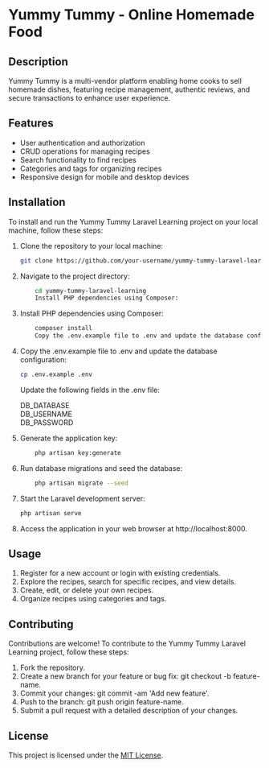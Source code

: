 # Yummy Tummy - Online Homemade Food

## Description

Yummy Tummy is a multi-vendor platform enabling home cooks to sell homemade dishes, featuring recipe management, authentic reviews, and secure transactions to enhance user experience.

## Features

- User authentication and authorization
- CRUD operations for managing recipes
- Search functionality to find recipes
- Categories and tags for organizing recipes
- Responsive design for mobile and desktop devices

## Installation

To install and run the Yummy Tummy Laravel Learning project on your local machine, follow these steps:

1. Clone the repository to your local machine:

   ```bash
   git clone https://github.com/your-username/yummy-tummy-laravel-learning.git
    ```
    
2. Navigate to the project directory:

    ```bash
        cd yummy-tummy-laravel-learning
        Install PHP dependencies using Composer:
    ```

3. Install PHP dependencies using Composer:

    ```bash
        composer install
        Copy the .env.example file to .env and update the database configuration:
    ```

4. Copy the .env.example file to .env and update the database configuration:

    ```bash
    cp .env.example .env
    ```
    Update the following fields in the .env file:

    DB_DATABASE <br>
    DB_USERNAME <br>
    DB_PASSWORD <br>

5. Generate the application key:

    ```bash
        php artisan key:generate
    ```
    
6. Run database migrations and seed the database:

    ```bash
        php artisan migrate --seed
    ```

7. Start the Laravel development server:
    
    ```bash
    php artisan serve
    ```

8. Access the application in your web browser at http://localhost:8000.

## Usage

1. Register for a new account or login with existing credentials.
2. Explore the recipes, search for specific recipes, and view details.
3. Create, edit, or delete your own recipes.
4. Organize recipes using categories and tags.

## Contributing

Contributions are welcome! To contribute to the Yummy Tummy Laravel Learning project, follow these steps:

1. Fork the repository.
2. Create a new branch for your feature or bug fix: git checkout -b feature-name.
3. Commit your changes: git commit -am 'Add new feature'.
4. Push to the branch: git push origin feature-name.
5. Submit a pull request with a detailed description of your changes.

## License

This project is licensed under the [MIT License](LICENSE).


